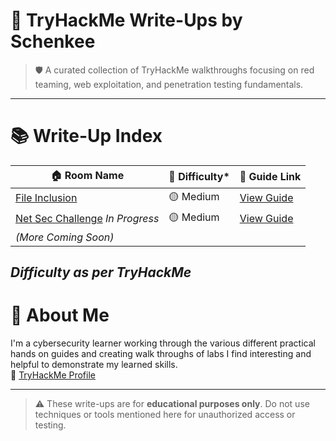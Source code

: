 # 🧠 TryHackMe Write-Ups by Schenkee

> 🛡️ A curated collection of TryHackMe walkthroughs focusing on red teaming, web exploitation, and penetration testing fundamentals.

---

# 📚 Write-Up Index

| 🏠 Room Name              | 🎯 Difficulty* | 📘 Guide Link                        |
|---------------------------|----------------|---------------------------------------|
| [File Inclusion](https://tryhackme.com/room/fileinc)            | 🟡 Medium     | [View Guide](https://github.com/Schenkee/TryHackMe-Guides/blob/main/File_Inclusion/File_Inclusion.md)   |
| [Net Sec Challenge](https://tryhackme.com/room/netsecchallenge) *In Progress* |  🟡 Medium   | [View Guide](https://github.com/Schenkee/TryHackMe-Guides/blob/main/Net_Sec_Challenge/Net_Sec_Challenge.md)|
| *(More Coming Soon)*      |               |                                       |

*****Difficulty as per TryHackMe*****
---

# 👤 About Me

I'm a cybersecurity learner working through the various different practical hands on guides and creating walk throughs of labs I find interesting and helpful to demonstrate my learned skills.  
🔗 [TryHackMe Profile](https://tryhackme.com/p/schenkee)  

---

> ⚠️ These write-ups are for **educational purposes only**. Do not use techniques or tools mentioned here for unauthorized access or testing.

